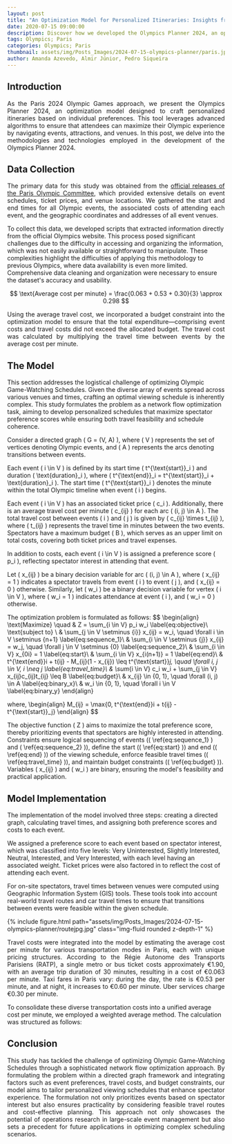 ```yaml
---
layout: post
title: "An Optimization Model for Personalized Itineraries: Insights from our Olympics Planner 2024"
date: 2020-07-15 09:00:00
description: Discover how we developed the Olympics Planner 2024, an optimization model designed to create personalized itineraries for the Paris Olympic Games.
tags: Olympics; Paris
categories: Olympics; Paris
thumbnail: assets/img/Posts_Images/2024-07-15-olympics-planner/paris.jpg
author: Amanda Azevedo, Almir Júnior, Pedro Siqueira
---
```


## Introduction

<p align="justify">
As the Paris 2024 Olympic Games approach, we present the Olympics Planner 2024, an optimization model designed to craft personalized itineraries based on individual preferences. This tool leverages advanced algorithms to ensure that attendees can maximize their Olympic experience by  navigating events, attractions, and venues. In this post, we delve into the methodologies and technologies employed in the development of the Olympics Planner 2024.

## Data Collection

<p align="justify">
The primary data for this study was obtained from the <a href = "https://tickets.paris2024.org/en/"> official releases of the Paris Olympic Committee</a>, which provided extensive details on event schedules, ticket prices, and venue locations. We gathered the start and end times for all Olympic events, the associated costs of attending each event, and the geographic coordinates and addresses of all event venues.

To collect this data, we developed scripts that extracted information directly from the official Olympics website. This process posed significant challenges due to the difficulty in accessing and organizing the information, which was not easily available or straightforward to manipulate. These complexities highlight the difficulties of applying this methodology to previous Olympics, where data availability is even more limited. Comprehensive data cleaning and organization were necessary to ensure the dataset's accuracy and usability.
</p>

$$
\text{Average cost per minute} = \frac{0.063 + 0.53 + 0.30}{3} \approx 0.298
$$

<p align="justify">
Using the average travel cost, we incorporated a budget constraint into the optimization model to ensure that the total expenditure—comprising event costs and travel costs did not exceed the allocated budget. The travel cost was calculated by multiplying the travel time between events by the average cost per minute.
</p>

## The Model

<p align="justify">

This section addresses the logistical challenge of optimizing Olympic Game-Watching Schedules. Given the diverse array of events spread across various venues and times, crafting an optimal viewing schedule is inherently complex. This study formulates the problem as a network flow optimization task, aiming to develop personalized schedules that maximize spectator preference scores while ensuring both travel feasibility and schedule coherence.

Consider a directed graph \( G = (V, A) \), where \( V \) represents the set of vertices denoting Olympic events, and \( A \) represents the arcs denoting transitions between events.

Each event \( i \in V \) is defined by its start time \( t^{\text{start}}_i \) and duration \( \text{duration}_i \), where \( t^{\text{end}}_i = t^{\text{start}}_i + \text{duration}_i \). The start time \( t^{\text{start}}_i \) denotes the minute within the total Olympic timeline when event \( i \) begins.

Each event \( i \in V \) has an associated ticket price \( c_i \). Additionally, there is an average travel cost per minute \( c_{ij} \) for each arc \( (i, j) \in A \). The total travel cost between events \( i \) and \( j \) is given by \( c_{ij} \times t_{ij} \), where \( t_{ij} \) represents the travel time in minutes between the two events. Spectators have a maximum budget \( B \), which serves as an upper limit on total costs, covering both ticket prices and travel expenses.

In addition to costs, each event \( i \in V \) is assigned a preference score \( p_i \), reflecting spectator interest in attending that event.

Let \( x_{ij} \) be a binary decision variable for arc \( (i, j) \in A \), where \( x_{ij} = 1 \) indicates a spectator travels from event \( i \) to event \( j \), and \( x_{ij} = 0 \) otherwise. Similarly, let \( w_i \) be a binary decision variable for vertex \( i \in V \), where \( w_i = 1 \) indicates attendance at event \( i \), and \( w_i = 0 \) otherwise.

The optimization problem is formulated as follows:
$$
\begin{align}
    \text{Maximize} \quad & Z = \sum_{i \in V} p_i w_i \label{eq:objective}\\
    \text{subject to} \\
    & \sum_{j \in V \setminus \{i\}} x_{ij} = w_i, \quad \forall i \in V \setminus \{n+1\} \label{eq:sequence_1}\\
    & \sum_{i \in V \setminus \{j\}} x_{ij} = w_j, \quad \forall j \in V \setminus \{0\} \label{eq:sequence_2}\\
    & \sum_{i \in V} x_{0i} = 1 \label{eq:start}\\
    & \sum_{i \in V} x_{i(n+1)} = 1 \label{eq:end}\\
    & t^{\text{end}}i + t{ij} - M_{ij}(1 - x_{ij}) \leq t^{\text{start}}_j, \quad \forall i, j \in V, i \neq j \label{eq:travel_time}\\
    & \sum_{i \in V} c_i w_i + \sum_{j \in V} x_{ij}c_{ij}t_{ij} \leq B \label{eq:budget}\\
    & x_{ij} \in \{0, 1\}, \quad \forall (i, j) \in A \label{eq:binary_x}\\
    & w_i \in \{0, 1\}, \quad \forall i \in V \label{eq:binary_y}
\end{align}

where,
\begin{align}
    M_{ij} = \max\{0, t^{\text{end}}i + t{ij} - t^{\text{start}}_j\}
\end{align}
$$


The objective function \( Z \) aims to maximize the total preference score, thereby prioritizing events that spectators are highly interested in attending. Constraints ensure logical sequencing of events (\( \ref{eq:sequence_1} \) and \( \ref{eq:sequence_2} \)), define the start (\( \ref{eq:start} \)) and end (\( \ref{eq:end} \)) of the viewing schedule, enforce feasible travel times (\( \ref{eq:travel_time} \)), and maintain budget constraints (\( \ref{eq:budget} \)). Variables \( x_{ij} \) and \( w_i \) are binary, ensuring the model's feasibility and practical application.


</p>

## Model Implementation


<p align="justify">

The implementation of the model involved three steps: creating a directed graph, calculating travel times, and assigning both preference scores and costs to each event.

We assigned a preference score to each event based on spectator interest, which was classified into five levels: Very Uninterested, Slightly Interested, Neutral, Interested, and Very Interested, with each level having an associated weight. Ticket prices were also factored in to reflect the cost of attending each event.

For on-site spectators, travel times between venues were computed using Geographic Information System (GIS) tools. These tools took into account real-world travel routes and car travel times to ensure that transitions between events were feasible within the given schedule.

</p>

{% include figure.html path="assets/img/Posts_Images/2024-07-15-olympics-planner/routejpg.jpg" class="img-fluid rounded z-depth-1" %}


<p align="justify">
Travel costs were integrated into the model by estimating the average cost per minute for various transportation modes in Paris, each with unique pricing structures. According to the Régie Autonome des Transports Parisiens (RATP), a single metro or bus ticket costs approximately €1.90, with an average trip duration of 30 minutes, resulting in a cost of €0.063 per minute. Taxi fares in Paris vary: during the day, the rate is €0.53 per minute, and at night, it increases to €0.60 per minute. Uber services charge €0.30 per minute.

To consolidate these diverse transportation costs into a unified average cost per minute, we employed a weighted average method. The calculation was structured as follows:

</p>

## Conclusion
<p align="justify">
This study has tackled the  challenge of optimizing Olympic Game-Watching Schedules through a sophisticated network flow optimization approach. By formulating the problem within a directed graph framework and integrating factors such as event preferences, travel costs, and budget constraints, our model aims to tailor personalized viewing schedules that enhance spectator experience. The formulation not only prioritizes events based on spectator interest but also ensures practicality by considering feasible travel routes and cost-effective planning. This approach not only showcases the potential of operations research in large-scale event management but also sets a precedent for future applications in optimizing complex scheduling scenarios.
</p>

